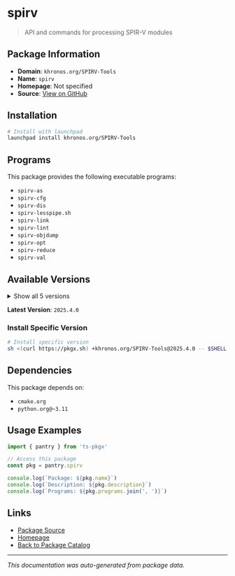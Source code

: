 # spirv

> API and commands for processing SPIR-V modules

## Package Information

- **Domain**: `khronos.org/SPIRV-Tools`
- **Name**: `spirv`
- **Homepage**: Not specified
- **Source**: [View on GitHub](https://github.com/pkgxdev/pantry/tree/main/projects/khronos.org/SPIRV-Tools/package.yml)

## Installation

```bash
# Install with launchpad
launchpad install khronos.org/SPIRV-Tools
```

## Programs

This package provides the following executable programs:

- `spirv-as`
- `spirv-cfg`
- `spirv-dis`
- `spirv-lesspipe.sh`
- `spirv-link`
- `spirv-lint`
- `spirv-objdump`
- `spirv-opt`
- `spirv-reduce`
- `spirv-val`

## Available Versions

<details>
<summary>Show all 5 versions</summary>

- `2025.4.0`, `2025.1.0`, `2024.3.0`, `2024.2.0`, `2024.1.0`

</details>

**Latest Version**: `2025.4.0`

### Install Specific Version

```bash
# Install specific version
sh <(curl https://pkgx.sh) +khronos.org/SPIRV-Tools@2025.4.0 -- $SHELL -i
```

## Dependencies

This package depends on:

- `cmake.org`
- `python.org@~3.11`

## Usage Examples

```typescript
import { pantry } from 'ts-pkgx'

// Access this package
const pkg = pantry.spirv

console.log(`Package: ${pkg.name}`)
console.log(`Description: ${pkg.description}`)
console.log(`Programs: ${pkg.programs.join(', ')}`)
```

## Links

- [Package Source](https://github.com/pkgxdev/pantry/tree/main/projects/khronos.org/SPIRV-Tools/package.yml)
- [Homepage](#)
- [Back to Package Catalog](../../../package-catalog.md)

---

*This documentation was auto-generated from package data.*
